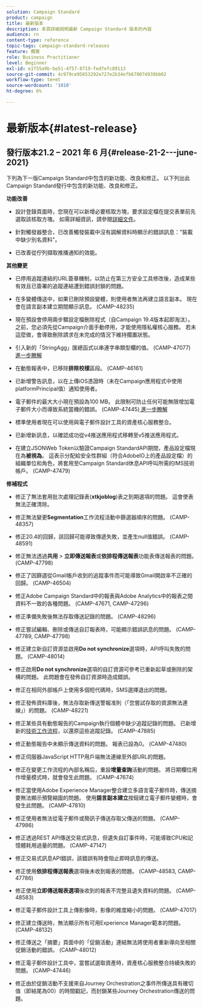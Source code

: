 ```yaml
---
solution: Campaign Standard
product: campaign
title: 最新版本
description: 本頁詳細說明最新 Campaign Standard 版本的內容
audience: rn
content-type: reference
topic-tags: campaign-standard-releases
feature: 概覽
role: Business Practitioner
level: Beginner
exl-id: e1f55a9b-be51-4f57-8719-fed7efc89113
source-git-commit: 4c979ce95653292e727e2b34efb678074939bb02
workflow-type: tm+mt
source-wordcount: '1010'
ht-degree: 6%

---
```



# 最新版本{#latest-release}

## 發行版本21.2 – 2021 年 6 月{#release-21-2---june-2021}

下列為下一版Campaign Standard中包含的新功能、改良和修正。	以下列出此Campaign Standard發行中包含的新功能、改良和修正。

**功能改善**

* 設計登錄頁面時，您現在可以新增必要核取方塊，要求設定檔在提交表單前先選取該核取方塊。 如需詳細資訊，請參閱[詳細文件](../../channels/using/managing-landing-page-form-data.md#agreement-checkbox)。

* 針對觸發器整合，已改善觸發裝載中沒有調解資料時顯示的錯誤訊息：&quot;裝載中缺少別名資料&quot;。

* 已改善從佇列擷取推播通知的效能。

**其他變更**

* 已停用追蹤連結的URL簽章機制，以防止在第三方安全工具修改後，造成某些有效且已簽署的追蹤連結遭到錯誤封鎖的問題。

* 在多變體傳送中，如果已刪除預設變體，則使用者無法再建立語言副本。 現在會在語言副本建立期間顯示訊息。 (CAMP-48235)

* 現在預設會停用兩步驟設定檔刪除程式（自Campaign 19.4版本起即淘汰）。 之前，您必須先從Campaign介面手動停用，才能使用隱私權核心服務。 若未這麼做，會導致刪除請求在未完成的情況下維持擱置狀態。

* 引入新的「StringAgg」匯總函式以串連字串類型欄的值。 (CAMP-47077)[ 進一步瞭解](../../automating/using/list-of-functions.md#aggregates)

* 在動態報表中，已移除&#x200B;**排除校樣**&#x200B;區段。 (CAMP-46161)

* 已新增警告訊息，以在上傳iOS憑證時（未在Campaign應用程式中使用platformPrincipal值）通知使用者。

* 電子郵件的最大大小現在預設為100 MB。 此限制可防止任何可能無限增加電子郵件大小而導致系統當機的錯誤。 (CAMP-47445)[ 進一步瞭解](../../sending/using/design-and-personalize.md#email-size)

* 標準使用者現在可以使用與電子郵件設計工具的資產核心服務整合。

* 已新增新訊息，以確認成功從v4推送應用程式移轉至v5推送應用程式。

* 在建立JSONWeb Token以驗證Campaign StandardAPI期間，產品設定檔現在為&#x200B;**被視為**。 這表示分配給安全性群組（符合AdobeIO上的產品設定檔）的組織單位和角色，將套用至Campaign Standard休息API呼叫所需的IMS技術帳戶。 (CAMP-47479)

**修補程式**

* 修正了無法套用批次處理記錄表(**xtkjoblog**)表之到期選項的問題。 這會使表無法正確清除。

* 修正無法變更&#x200B;**Segmentation**&#x200B;工作流程活動中篩選器順序的問題。 (CAMP-48357)

* 修正20.4的回歸，該回歸可能導致傳遞失敗，並產生null值錯誤。 (CAMP-48591)

* 修正無法透過&#x200B;**共用** > **立即傳送報表**&#x200B;或&#x200B;**依排程傳送報表**&#x200B;功能表傳送報表的問題。 (CAMP-47798)

* 修正了因篩選從Gmail帳戶收到的追蹤事件而可能導致Gmail開啟率不正確的回歸。 (CAMP-46504)

* 修正Adobe Campaign Standard中的報表與Adobe Analytics中的報表之間資料不一致的各種問題。 (CAMP-47671, CAMP-47296)

* 修正準備失敗後無法存取傳送記錄的問題。 (CAMP-48296)

* 修正嘗試編輯、刪除或傳送自訂報表時，可能顯示錯誤訊息的問題。 (CAMP-47789, CAMP-47798)

* 修正建立新自訂資源並啟用&#x200B;**Do not synchronize**&#x200B;選項時，API呼叫失敗的問題。 (CAMP-48014)

* 修正啟用&#x200B;**Do not synchronize**&#x200B;選項的自訂資源可參考已重新起草或刪除的架構的問題。 此問題會在發佈自訂資源時造成錯誤。

* 修正在相同外部帳戶上使用多個短代碼時，SMS選擇退出的問題。

* 修正發佈資料庫後，無法存取新傳送警報准則（「您嘗試存取的資源無法連線」）的問題。 (CAMP-48221)

* 修正某些具有動態報告的Campaign執行個體中缺少追蹤記錄的問題。 已新增新的[技術工作流程](../../administration/using/technical-workflows.md)，以還原這些追蹤記錄。 (CAMP-47885)

* 修正動態報告中未顯示傳送資料的問題。 報表已設為0。 (CAMP-47480)

* 修正伺服器JavaScript HTTP用戶端無法連線至外部URL的問題。

* 修正在變更工作流程的內部名稱后，重設&#x200B;**增量查詢**&#x200B;活動的問題。 將日期欄位用作增量模式時，就會發生此問題。 (CAMP-47674)

* 修正當使用Adobe Experience Manager整合建立多語言電子郵件時，傳送摘要無法顯示預覽縮圖的問題。 使用&#x200B;**語言副本建立**&#x200B;按鈕建立電子郵件變體時，會發生此問題。 (CAMP-47810)

* 修正使用者無法從電子郵件或簡訊子傳送存取父傳送的問題。 (CAMP-47986)

* 修正透過REST API傳送交易式訊息，但遺失自訂事件時，可能導致CPU和記憶體耗用過量的問題。 (CAMP-47147)

* 修正交易式訊息API錯誤，該錯誤有時會阻止即時訊息的傳送。

* 修正使用&#x200B;**依排程傳送報表**&#x200B;選項後未收到報表的問題。 (CAMP-48583, CAMP-47786)

* 修正使用&#x200B;**立即傳送報表選項**&#x200B;後收到的報表不完整且遺失資料的問題。 (CAMP-48583)

* 修正電子郵件設計工具上傳影像時，影像的維度縮小的問題。 (CAMP-47017)

* 修正建立傳送時，無法顯示所有可用Experience Manager範本的問題。 (CAMP-48132)

* 修正傳送之「摘要」頁面中的「促銷活動」連結無法將使用者重新導向至相關促銷活動的錯誤。 (CAMP-48012)

* 修正電子郵件設計工具中，當嘗試選取資產時，資產核心服務整合持續失敗的問題。 (CAMP-47446)

* 修正由於促銷活動不支援來自Journey Orchestration之事件所傳送具有確切值（即結尾為00）的時間戳記，而封鎖某些Journey Orchestration傳送的問題。
